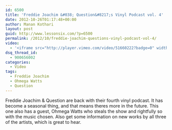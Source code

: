 ```yaml
---
id: 6500
title: 'Freddie Joachim &#038; Question&#8217;s Vinyl Podcast vol. 4'
date: 2012-10-26T01:17:48+00:00
author: Manan Kothari
layout: post
guid: http://www.lessonsix.com/?p=6500
permalink: /2012/10/freddie-joachim-questions-vinyl-podcast-vol-4/
video:
  - '<iframe src="http://player.vimeo.com/video/51660222?badge=0" width="500" height="281" frameborder="0" webkitAllowFullScreen mozallowfullscreen allowFullScreen></iframe>'
dsq_thread_id:
  - 900656002
categories:
  - Video
tags:
  - Freddie Joachim
  - Ohmega Watts
  - Question
---
```

Freddie Joachim & Question are back with their fourth vinyl podcast. It has become a seasonal thing, and that means theres more in the future. This one also has a guest, Ohmega Watts who steals the show and rightfully so with the music chosen. Also get some information on new works by all three of the artists, which is great to hear.